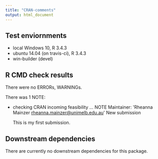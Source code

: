 ```yaml
---
title: "CRAN-comments"
output: html_document
---
```


## Test enviornments 
* local Windows 10, R 3.4.3
* ubuntu 14.04 (on travis-ci), R 3.4.3
* win-builder (devel)

## R CMD check results
There were no ERRORs, WARNINGs.

There was 1 NOTE:

* checking CRAN incoming feasibility ... NOTE
  Maintainer: 'Rheanna Mainzer <rheanna.mainzer@unimelb.edu.au>'
  New submission
  
  This is my first submission.

## Downstream dependencies
There are currently no downstream dependencies for this package.
